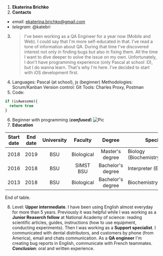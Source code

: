 1. **Ekaterina Brichko**
2. **Contacts**
- *email*: ekaterina.brichko@gmail.com
- *telegram*: @katebri
3. > I've been working as a QA Engineer for a year now (Mobile and Web). I could say that I'm more self-educated in that. I've read a tone of information about QA. During that time I've discovered interest not only in finding bugs but also in fixing them. All the time I want to dive deeper to solve the issue on my own. Unfortunately, I don't have programming experience (only Pascal at school :D), but I do wanna learn. That's why I'm here. I've decided to start with iOS development first.
4. Languages: Pascal (at school), js (beginner)
Methodologies: Scrum/Kanban
Version control: Git
Tools: Charles Proxy, Postman
5. Code:
```javascript
if (isAwesome){
  return true
}
```
6. Beginner with programming (_**confused**_)
![Pic](https://miro.medium.com/max/2800/1*Vqtvog3OCEoJCs1LcpKBBA.jpeg)
7. **Education**

|  Start date | End date  |  University | Faculty  | Degree | Specialisation |
|:---:|:---:|:---:|:---:|:---:|---|
| 2018  | 2019  | BSU  | Biological  | Master's degree  | Biology (Biochemistry/Biotechnology)
|2016   |  2018 |  BSU |  SIMST BSU | Bachelor's degree | Interpreter (English)
|  2013  | 2018  | BSU  |  Biological |  Bachelor's degree | Biochemistry

End of table.

8. Level: **Upper intermediate**.
I have been using English almost everyday for more than 5 years.
Previously it was helpful while I was working as a **Junior Reaserch fellow** at National Academy of science: reading scientific articles, guides, instructions (how to use equipment, conducting experiments).
Then I was working as a **Support specialist**. I communicated with dental distributors, and customers by phone (from America), email and chats communication.
As a **QA engineer** I'm creating bug reports in English, communicate with French teammates.
_**Conclusion**_: oral and written experience.